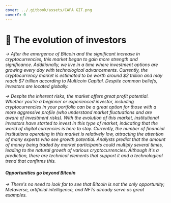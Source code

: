 ```yaml
---
cover: ../.gitbook/assets/CAPA GIT.png
coverY: 0
---
```


# 🎵 The evolution of investors

_-> After the emergence of Bitcoin and the significant increase in cryptocurrencies, this market began to gain more strength and significance. Additionally, we live in a time where investment options are growing every day with technological advancements. Currently, the cryptocurrency market is estimated to be worth around $2 trillion and may reach $7 trillion according to Multicoin Capital. Despite common beliefs, investors are located globally._

_-> Despite the inherent risks, the market offers great profit potential. Whether you're a beginner or experienced investor, including cryptocurrencies in your portfolio can be a great option for those with a more aggressive profile (who understand market fluctuations and are aware of investment risks). With the evolution of this market, institutional investors have started to invest in this type of market, indicating that the world of digital currencies is here to stay. Currently, the number of financial institutions operating in this market is relatively low, attracting the attention of many experts who see growth potential. Analysts predict that the amount of money being traded by market participants could multiply several times, leading to the natural growth of various cryptocurrencies. Although it's a prediction, there are technical elements that support it and a technological trend that confirms this._

#### _Opportunities go beyond Bitcoin_

_-> There's no need to look far to see that Bitcoin is not the only opportunity; Metaverse, artificial intelligence, and NFTs already serve as great examples._
